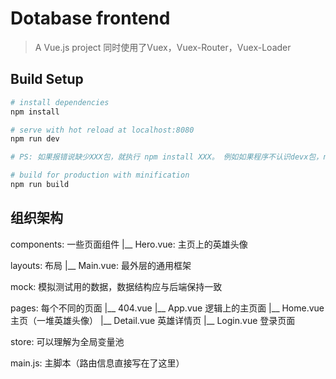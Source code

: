 # Dotabase frontend

> A Vue.js project
> 同时使用了Vuex，Vuex-Router，Vuex-Loader

## Build Setup

``` bash
# install dependencies
npm install

# serve with hot reload at localhost:8080
npm run dev

# PS: 如果报错说缺少XXX包，就执行 npm install XXX。 例如如果程序不认识devx包，npm install devx

# build for production with minification
npm run build
```

## 组织架构

components: 一些页面组件
|__ Hero.vue: 主页上的英雄头像

layouts: 布局
|__ Main.vue: 最外层的通用框架

mock: 模拟测试用的数据，数据结构应与后端保持一致

pages: 每个不同的页面
|__ 404.vue
|__ App.vue     逻辑上的主页面
|__ Home.vue    主页（一堆英雄头像）
|__ Detail.vue  英雄详情页
|__ Login.vue   登录页面

store: 可以理解为全局变量池

main.js: 主脚本（路由信息直接写在了这里）
